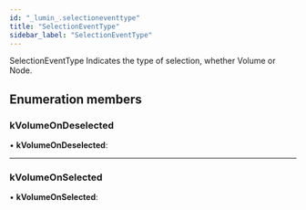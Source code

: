 ```yaml
---
id: "_lumin_.selectioneventtype"
title: "SelectionEventType"
sidebar_label: "SelectionEventType"
---
```


SelectionEventType Indicates the type of selection, whether Volume or Node.

## Enumeration members

###  kVolumeOnDeselected

• **kVolumeOnDeselected**:

___

###  kVolumeOnSelected

• **kVolumeOnSelected**:
